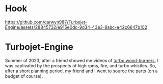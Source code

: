 # Hook


https://github.com/carwyn987/Turbojet-Engine/assets/28845732/e915e0dc-9d34-43e3-9abc-e42c6647b102

# Turbojet-Engine

Summer of 2023, after a friend showed me videos of [turbo wood-burners](https://www.youtube.com/watch?v=6iSRcid7S44), I was captivated by the prospects of high rpms, fire, and turbo whistles. So, after a short planning period, my friend and I went to source the parts (on a budget of course).

